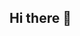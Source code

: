## Hi there 👋

<!--
**Yoichiro-Hori/Yoichiro-Hori** is a ✨ _special_ ✨ repository because its `README.md` (this file) appears on your GitHub profile.

![](https://github-profile-summary-cards.vercel.app/api/cards/profile-details?username=Yoichiro-Hori&theme=vue)

![GitHub Stats](https://github-readme-stats.vercel.app/api?username=Yoichiro-Hori&show_icons=true)

[![Top Langs](https://github-readme-stats.vercel.app/api/top-langs/?username=Yoichiro-Hori&layout=compact&langs_count=6)](https://github.com/anuraghazra/github-readme-stats)
-->
